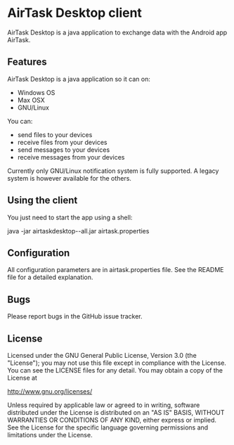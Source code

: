 # AirTask Desktop client

AirTask Desktop is a java application to exchange data with the Android app AirTask. 

## Features

AirTask Desktop is a java application so it can on:

* Windows OS
* Max OSX
* GNU/Linux

You can:

* send files to your devices
* receive files from your devices
* send messages to your devices
* receive messages from your devices

Currently only GNU/Linux notification system is fully supported. A legacy system is
however available for the others.

## Using the client

You just need to start the app using a shell:

java -jar airtaskdesktop-<VERSION>-all.jar airtask.properties

## Configuration

All configuration parameters are in airtask.properties file. See the README file for
a detailed explanation.

## Bugs

Please report bugs in the GitHub issue tracker.

## License

Licensed under the GNU General Public License, Version 3.0 (the "License");
you may not use this file except in compliance with the License. You can
see the LICENSE files for any detail. You may obtain a copy of the License at

http://www.gnu.org/licenses/

Unless required by applicable law or agreed to in writing, software
distributed under the License is distributed on an "AS IS" BASIS,
WITHOUT WARRANTIES OR CONDITIONS OF ANY KIND, either express or implied.
See the License for the specific language governing permissions and
limitations under the License.